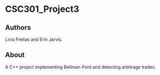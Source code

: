 # CSC301_Project3

## Authors
Livia Freitas and Erin Jarvis.

## About
A C++ project implementing Bellman-Ford and detecting arbitrage trades.
